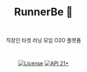 <h1 align="center">RunnerBe 🐝</h1></br>
<p align="center">직장인 타겟 러닝 모임 O2O 플랫폼</p></br>
<p align="center">
  <a href="https://github.com/jisungbin/RunnerBe/blob/main/LICENSE"><img alt="License" src="https://img.shields.io/badge/License-MIT-blue"/></a>
  <a href="https://developer.android.com/about/versions/lollipop"><img alt="API 21+" src="https://img.shields.io/badge/API-21%2B-brightgreen.svg"/></a>
</p><br>

